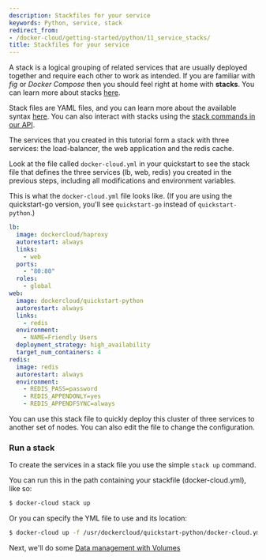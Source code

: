 ```yaml
---
description: Stackfiles for your service
keywords: Python, service, stack
redirect_from:
- /docker-cloud/getting-started/python/11_service_stacks/
title: Stackfiles for your service
---
```


A stack is a logical grouping of related services that are usually deployed together and require each other to work as intended. If you are familiar with *fig* or *Docker Compose* then you should feel right at home with **stacks**. You can learn more about stacks [here](../../apps/stacks.md).

Stack files are YAML files, and you can learn more about the available syntax [here](../../apps/stack-yaml-reference.md). You can also interact with stacks using the [stack commands in our API](/apidocs/docker-cloud.md#stacks).

The services that you created in this tutorial form a stack with three services: the load-balancer, the web application and the redis cache.

Look at the file called `docker-cloud.yml` in your quickstart to see the stack
file that defines the three services (lb, web, redis) you created in the
previous steps, including all modifications and environment variables.

This is what the `docker-cloud.yml` file looks like. (If you are using the
quickstart-go version, you'll see `quickstart-go` instead of
`quickstart-python`.)

```yml
lb:
  image: dockercloud/haproxy
  autorestart: always
  links:
    - web
  ports:
    - "80:80"
  roles:
    - global
web:
  image: dockercloud/quickstart-python
  autorestart: always
  links:
    - redis
  environment:
    - NAME=Friendly Users
  deployment_strategy: high_availability
  target_num_containers: 4
redis:
  image: redis
  autorestart: always
  environment:
    - REDIS_PASS=password
    - REDIS_APPENDONLY=yes
    - REDIS_APPENDFSYNC=always
```

You can use this stack file to quickly deploy this cluster of three services to another set of nodes. You can also edit the file to change the configuration.

### Run a stack

To create the services in a stack file you use the simple `stack up` command.

You can run this in the path containing your stackfile (docker-cloud.yml), like so:

```bash
$ docker-cloud stack up
```

Or you can specify the YML file to use and its location:

```bash
$ docker-cloud up -f /usr/dockercloud/quickstart-python/docker-cloud.yml
```

Next, we'll do some [Data management with Volumes](12_data_management_with_volumes.md)